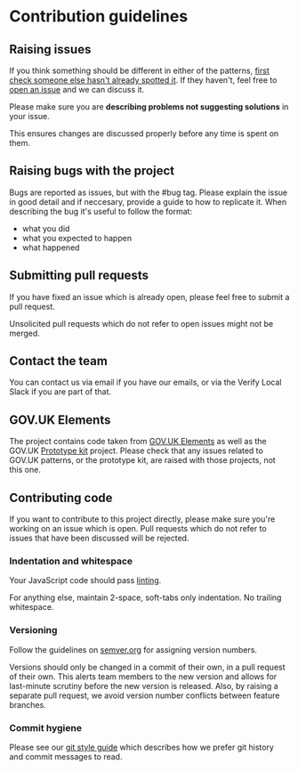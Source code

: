 # Contribution guidelines

## Raising issues

If you think something should be different in either of the patterns, [first check someone else hasn't already spotted it](https://github.com/alphagov/verify-local-patterns/issues?utf8=%E2%9C%93&q=is%3Aissue%20). If they haven't, feel free to [open an issue](https://github.com/alphagov/verify-local-patterns/issues/new) and we can discuss it.

Please make sure you are **describing problems not suggesting solutions** in your issue.

This ensures changes are discussed properly before any time is spent on them.

## Raising bugs with the project

Bugs are reported as issues, but with the #bug tag. Please explain the issue in good detail and if neccesary, provide a guide to how to replicate it.
When describing the bug it's useful to follow the format:

- what you did
- what you expected to happen
- what happened

## Submitting pull requests

If you have fixed an issue which is already open, please feel free to submit a pull request.

Unsolicited pull requests which do not refer to open issues might not be merged.

## Contact the team

You can contact us via email if you have our emails, or via the Verify Local Slack if you are part of that.

## GOV.UK Elements

The project contains code taken from [GOV.UK Elements](https://github.com/alphagov/govuk_elements/) as well as the GOV.UK [Prototype kit](https://github.com/alphagov/govuk_prototype_kit) project.
Please check that any issues related to GOV.UK patterns, or the prototype kit, are raised with those projects, not this one.

## Contributing code

If you want to contribute to this project directly, please make sure you're working on an issue which is open. Pull requests which do not refer to issues that have been discussed will be rejected.

### Indentation and whitespace

Your JavaScript code should pass [linting](docs/linting.md).

For anything else, maintain 2-space, soft-tabs only indentation. No trailing whitespace.

### Versioning

Follow the guidelines on [semver.org](http://semver.org/) for assigning version
numbers.

Versions should only be changed in a commit of their own, in a pull request of
their own. This alerts team members to the new version and allows for
last-minute scrutiny before the new version is released. Also, by raising a
separate pull request, we avoid version number conflicts between feature
branches.

### Commit hygiene

Please see our [git style guide](https://github.com/alphagov/styleguides/blob/master/git.md)
which describes how we prefer git history and commit messages to read.
